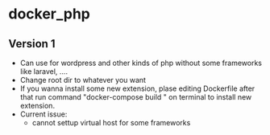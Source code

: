 # docker_php

## Version 1
- Can use for wordpress and other kinds of php without some frameworks like laravel, ....
- Change root dir to whatever you want 
- If you wanna install some new extension, plase editing Dockerfile after that run command 
"docker-compose build " on terminal to install new extension.
- Current issue: 
    + cannot settup virtual host for some frameworks